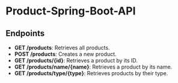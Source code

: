 # Product-Spring-Boot-API

## Endpoints

- **GET /products**: Retrieves all products.
- **POST /products**: Creates a new product.
- **GET /products/{id}**: Retrieves a product by its ID.
- **GET /products/name/{name}**: Retrieves a product by its name.
- **GET /products/type/{type}**: Retrieves products by their type.
